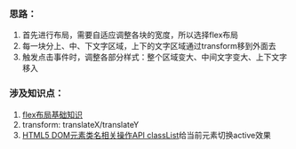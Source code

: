 ### 思路：
1. 首先进行布局，需要自适应调整各块的宽度，所以选择flex布局
2. 每一块分上、中、下文字区域，上下的文字区域通过transform移到外面去
3. 触发点击事件时，调整各部分样式：整个区域变大、中间文字变大、上下文字移入

### 涉及知识点：
1. [flex布局基础知识](http://www.ruanyifeng.com/blog/2015/07/flex-grammar.html)
2. transform: translateX/translateY
3. [HTML5 DOM元素类名相关操作API classList](http://www.zhangxinxu.com/wordpress/2013/07/domtokenlist-html5-dom-classlist-%E7%B1%BB%E5%90%8D/)给当前元素切换active效果